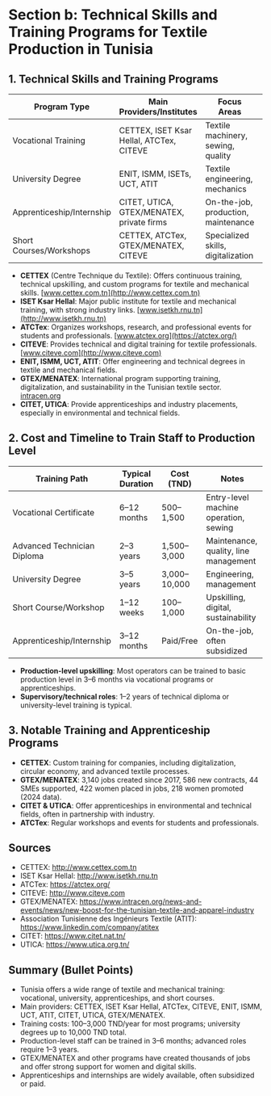 # Section b: Technical Skills and Training Programs for Textile Production in Tunisia

## 1. Technical Skills and Training Programs

| Program Type                | Main Providers/Institutes                | Focus Areas                        | Typical Duration | Cost (TND)      |
|-----------------------------|------------------------------------------|-------------------------------------|------------------|-----------------|
| Vocational Training         | CETTEX, ISET Ksar Hellal, ATCTex, CITEVE | Textile machinery, sewing, quality  | 6–24 months      | 500–2,500/year  |
| University Degree           | ENIT, ISMM, ISETs, UCT, ATIT             | Textile engineering, mechanics      | 3–5 years        | 1,000–3,000/year|
| Apprenticeship/Internship   | CITET, UTICA, GTEX/MENATEX, private firms| On-the-job, production, maintenance | 3–12 months      | Often paid/Free |
| Short Courses/Workshops     | CETTEX, ATCTex, GTEX/MENATEX, CITEVE     | Specialized skills, digitalization  | 1–12 weeks       | 100–1,000       |

- **CETTEX** (Centre Technique du Textile): Offers continuous training, technical upskilling, and custom programs for textile and mechanical skills. [www.cettex.com.tn](http://www.cettex.com.tn)
- **ISET Ksar Hellal**: Major public institute for textile and mechanical training, with strong industry links. [www.isetkh.rnu.tn](http://www.isetkh.rnu.tn)
- **ATCTex**: Organizes workshops, research, and professional events for students and professionals. [www.atctex.org](https://atctex.org/)
- **CITEVE**: Provides technical and digital training for textile professionals. [www.citeve.com](http://www.citeve.com)
- **ENIT, ISMM, UCT, ATIT**: Offer engineering and technical degrees in textile and mechanical fields.
- **GTEX/MENATEX**: International program supporting training, digitalization, and sustainability in the Tunisian textile sector. [intracen.org](https://www.intracen.org/news-and-events/news/new-boost-for-the-tunisian-textile-and-apparel-industry)
- **CITET, UTICA**: Provide apprenticeships and industry placements, especially in environmental and technical fields.

## 2. Cost and Timeline to Train Staff to Production Level

| Training Path                | Typical Duration | Cost (TND)      | Notes                                  |
|------------------------------|------------------|-----------------|----------------------------------------|
| Vocational Certificate       | 6–12 months      | 500–1,500       | Entry-level machine operation, sewing  |
| Advanced Technician Diploma  | 2–3 years        | 1,500–3,000     | Maintenance, quality, line management  |
| University Degree            | 3–5 years        | 3,000–10,000    | Engineering, management                |
| Short Course/Workshop        | 1–12 weeks       | 100–1,000       | Upskilling, digital, sustainability    |
| Apprenticeship/Internship    | 3–12 months      | Paid/Free       | On-the-job, often subsidized           |

- **Production-level upskilling**: Most operators can be trained to basic production level in 3–6 months via vocational programs or apprenticeships.
- **Supervisory/technical roles**: 1–2 years of technical diploma or university-level training is typical.

## 3. Notable Training and Apprenticeship Programs

- **CETTEX**: Custom training for companies, including digitalization, circular economy, and advanced textile processes.
- **GTEX/MENATEX**: 3,140 jobs created since 2017, 586 new contracts, 44 SMEs supported, 422 women placed in jobs, 218 women promoted (2024 data).
- **CITET & UTICA**: Offer apprenticeships in environmental and technical fields, often in partnership with industry.
- **ATCTex**: Regular workshops and events for students and professionals.

## Sources
- CETTEX: http://www.cettex.com.tn
- ISET Ksar Hellal: http://www.isetkh.rnu.tn
- ATCTex: https://atctex.org/
- CITEVE: http://www.citeve.com
- GTEX/MENATEX: https://www.intracen.org/news-and-events/news/new-boost-for-the-tunisian-textile-and-apparel-industry
- Association Tunisienne des Ingénieurs Textile (ATIT): https://www.linkedin.com/company/atitex
- CITET: https://www.citet.nat.tn/
- UTICA: https://www.utica.org.tn/

## Summary (Bullet Points)
- Tunisia offers a wide range of textile and mechanical training: vocational, university, apprenticeships, and short courses.
- Main providers: CETTEX, ISET Ksar Hellal, ATCTex, CITEVE, ENIT, ISMM, UCT, ATIT, CITET, UTICA, GTEX/MENATEX.
- Training costs: 100–3,000 TND/year for most programs; university degrees up to 10,000 TND total.
- Production-level staff can be trained in 3–6 months; advanced roles require 1–3 years.
- GTEX/MENATEX and other programs have created thousands of jobs and offer strong support for women and digital skills.
- Apprenticeships and internships are widely available, often subsidized or paid. 